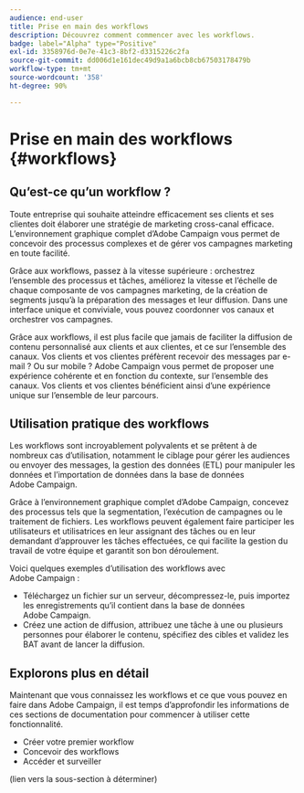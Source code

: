 ```yaml
---
audience: end-user
title: Prise en main des workflows
description: Découvrez comment commencer avec les workflows.
badge: label="Alpha" type="Positive"
exl-id: 3358976d-0e7e-41c3-8bf2-d3315226c2fa
source-git-commit: dd006d1e161dec49d9a1a6bcb8cb67503178479b
workflow-type: tm+mt
source-wordcount: '358'
ht-degree: 90%

---
```


# Prise en main des workflows {#workflows}

## Qu’est-ce qu’un workflow ?

Toute entreprise qui souhaite atteindre efficacement ses clients et ses clientes doit élaborer une stratégie de marketing cross-canal efficace. L’environnement graphique complet d’Adobe Campaign vous permet de concevoir des processus complexes et de gérer vos campagnes marketing en toute facilité.

Grâce aux workflows, passez à la vitesse supérieure : orchestrez l’ensemble des processus et tâches, améliorez la vitesse et l’échelle de chaque composante de vos campagnes marketing, de la création de segments jusqu’à la préparation des messages et leur diffusion. Dans une interface unique et conviviale, vous pouvez coordonner vos canaux et orchestrer vos campagnes.

Grâce aux workflows, il est plus facile que jamais de faciliter la diffusion de contenu personnalisé aux clients et aux clientes, et ce sur l’ensemble des canaux. Vos clients et vos clientes préfèrent recevoir des messages par e-mail ? Ou sur mobile ? Adobe Campaign vous permet de proposer une expérience cohérente et en fonction du contexte, sur l’ensemble des canaux. Vos clients et vos clientes bénéficient ainsi d’une expérience unique sur l’ensemble de leur parcours.

## Utilisation pratique des workflows

Les workflows sont incroyablement polyvalents et se prêtent à de nombreux cas d’utilisation, notamment le ciblage pour gérer les audiences ou envoyer des messages, la gestion des données (ETL) pour manipuler les données et l’importation de données dans la base de données Adobe Campaign.

Grâce à l’environnement graphique complet d’Adobe Campaign, concevez des processus tels que la segmentation, l’exécution de campagnes ou le traitement de fichiers. Les workflows peuvent également faire participer les utilisateurs et utilisatrices en leur assignant des tâches ou en leur demandant d’approuver les tâches effectuées, ce qui facilite la gestion du travail de votre équipe et garantit son bon déroulement.

Voici quelques exemples d’utilisation des workflows avec Adobe Campaign :

* Téléchargez un fichier sur un serveur, décompressez-le, puis importez les enregistrements qu’il contient dans la base de données Adobe Campaign.
* Créez une action de diffusion, attribuez une tâche à une ou plusieurs personnes pour élaborer le contenu, spécifiez des cibles et validez les BAT avant de lancer la diffusion.

## Explorons plus en détail

Maintenant que vous connaissez les workflows et ce que vous pouvez en faire dans Adobe Campaign, il est temps d’approfondir les informations de ces sections de documentation pour commencer à utiliser cette fonctionnalité.

* Créer votre premier workflow
* Concevoir des workflows
* Accéder et surveiller

(lien vers la sous-section à déterminer)
